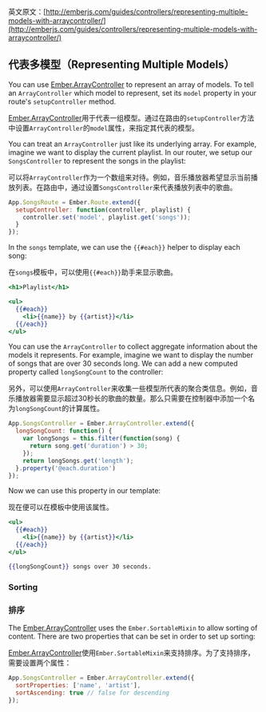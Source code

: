 英文原文：[http://emberjs.com/guides/controllers/representing-multiple-models-with-arraycontroller/](http://emberjs.com/guides/controllers/representing-multiple-models-with-arraycontroller/)

## 代表多模型（Representing Multiple Models）

You can use [Ember.ArrayController](/api/classes/Ember.ArrayController.html) to represent an array of models. To tell an
`ArrayController` which model to represent, set its `model` property
in your route's `setupController` method.

[Ember.ArrayController](/api/classes/Ember.ArrayController.html)用于代表一组模型。通过在路由的`setupController`方法中设置`ArrayController`的`model`属性，来指定其代表的模型。

You can treat an `ArrayController` just like its underlying array. For
example, imagine we want to display the current playlist. In our router,
we setup our `SongsController` to represent the songs in the playlist:

可以将`ArrayController`作为一个数组来对待。例如，音乐播放器希望显示当前播放列表。在路由中，通过设置`SongsController`来代表播放列表中的歌曲。

```javascript
App.SongsRoute = Ember.Route.extend({
  setupController: function(controller, playlist) {
    controller.set('model', playlist.get('songs'));
  }
});
```

In the `songs` template, we can use the `{{#each}}` helper to display
each song:

在`songs`模板中，可以使用`{{#each}}`助手来显示歌曲。

```handlebars
<h1>Playlist</h1>

<ul>
  {{#each}}
    <li>{{name}} by {{artist}}</li>
  {{/each}}
</ul>
```

You can use the `ArrayController` to collect aggregate information about
the models it represents. For example, imagine we want to display the
number of songs that are over 30 seconds long. We can add a new computed
property called `longSongCount` to the controller:

另外，可以使用`ArrayController`来收集一些模型所代表的聚合类信息。例如，音乐播放器需要显示超过30秒长的歌曲的数量。那么只需要在控制器中添加一个名为`longSongCount`的计算属性。

```javascript
App.SongsController = Ember.ArrayController.extend({
  longSongCount: function() {
    var longSongs = this.filter(function(song) {
      return song.get('duration') > 30;
    });
    return longSongs.get('length');
  }.property('@each.duration')
});
```

Now we can use this property in our template:

现在便可以在模板中使用该属性。

```handlebars
<ul>
  {{#each}}
    <li>{{name}} by {{artist}}</li>
  {{/each}}
</ul>

{{longSongCount}} songs over 30 seconds.
```

### Sorting

### 排序

The [Ember.ArrayController](/api/classes/Ember.ArrayController.html) uses the `Ember.SortableMixin` to allow
sorting of content. There are two properties that can be set in order to set up
sorting:

[Ember.ArrayController](/api/classes/Ember.ArrayController.html)使用`Ember.SortableMixin`来支持排序。为了支持排序，需要设置两个属性：

```javascript
App.SongsController = Ember.ArrayController.extend({
  sortProperties: ['name', 'artist'],
  sortAscending: true // false for descending
});
```
